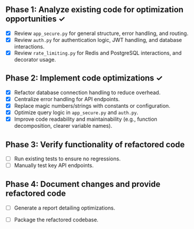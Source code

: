 ## Phase 1: Analyze existing code for optimization opportunities ✓
- [x] Review `app_secure.py` for general structure, error handling, and routing.
- [x] Review `auth.py` for authentication logic, JWT handling, and database interactions.
- [x] Review `rate_limiting.py` for Redis and PostgreSQL interactions, and decorator usage.

## Phase 2: Implement code optimizations ✓
- [x] Refactor database connection handling to reduce overhead.
- [x] Centralize error handling for API endpoints.
- [x] Replace magic numbers/strings with constants or configuration.
- [x] Optimize query logic in `app_secure.py` and `auth.py`.
- [x] Improve code readability and maintainability (e.g., function decomposition, clearer variable names).

## Phase 3: Verify functionality of refactored code
- [ ] Run existing tests to ensure no regressions.
- [ ] Manually test key API endpoints.

## Phase 4: Document changes and provide refactored code
- [ ] Generate a report detailing optimizations.
- [ ] Package the refactored codebase.

